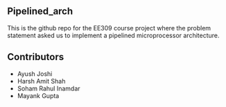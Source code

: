 ## Pipelined_arch
This is the github repo for the EE309 course project where the problem statement asked us to implement a pipelined microprocessor architecture.

## Contributors
* Ayush Joshi
* Harsh Amit Shah
* Soham Rahul Inamdar
* Mayank Gupta
